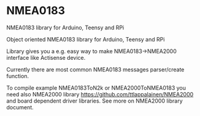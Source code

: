 # NMEA0183
NMEA0183 library for Arduino, Teensy and RPi

Object oriented NMEA0183 library for Arduino, Teensy and RPi

Library gives you a e.g. easy way to make NMEA0183->NMEA2000 interface like Actisense device.

Currently there are most common NMEA0183 messages parser/create function.

To compile example NMEA0183ToN2k or NMEA2000ToNMEA0183 you need also 
NMEA2000 library https://github.com/ttlappalainen/NMEA2000 and board dependent
driver libraries. See more on NMEA2000 library document.